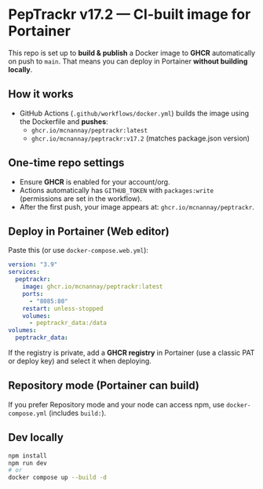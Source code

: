 # PepTrackr v17.2 — CI-built image for Portainer

This repo is set up to **build & publish** a Docker image to **GHCR** automatically on push to `main`. That means you can deploy in Portainer **without building locally**.

## How it works
- GitHub Actions (`.github/workflows/docker.yml`) builds the image using the Dockerfile and **pushes**:
  - `ghcr.io/mcnannay/peptrackr:latest`
  - `ghcr.io/mcnannay/peptrackr:v17.2` (matches package.json version)

## One-time repo settings
- Ensure **GHCR** is enabled for your account/org.
- Actions automatically has `GITHUB_TOKEN` with `packages:write` (permissions are set in the workflow).
- After the first push, your image appears at: `ghcr.io/mcnannay/peptrackr`.

## Deploy in Portainer (Web editor)
Paste this (or use `docker-compose.web.yml`):
```yaml
version: "3.9"
services:
  peptrackr:
    image: ghcr.io/mcnannay/peptrackr:latest
    ports:
      - "8085:80"
    restart: unless-stopped
    volumes:
      - peptrackr_data:/data
volumes:
  peptrackr_data:
```

If the registry is private, add a **GHCR registry** in Portainer (use a classic PAT or deploy key) and select it when deploying.

## Repository mode (Portainer can build)
If you prefer Repository mode and your node can access npm, use `docker-compose.yml` (includes `build:`).

## Dev locally
```bash
npm install
npm run dev
# or
docker compose up --build -d
```
